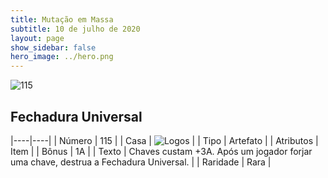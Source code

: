 ```yaml
---
title: Mutação em Massa
subtitle: 10 de julho de 2020
layout: page
show_sidebar: false
hero_image: ../hero.png
---
```


![115](https://cdn.keyforgegame.com/media/card_front/pt/479_115_3M3F33339XV4_pt.png)

## Fechadura Universal

|----|----|
| Número | 115 |
| Casa | ![Logos](https://archonarcana.com/images/thumb/c/ce/Logos.png/22px-Logos.png "Logos") |
| Tipo | Artefato |
| Atributos | Item |
| Bônus | 1A |
| Texto | Chaves custam +3A.  Após um jogador forjar uma chave, destrua a Fechadura Universal. |
| Raridade | Rara |
